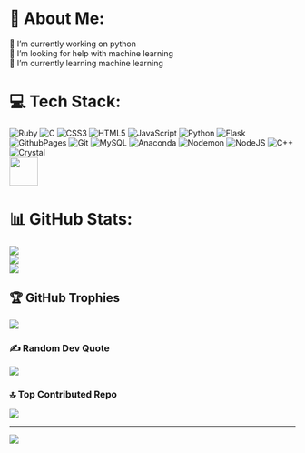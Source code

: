 # 💫 About Me:
🔭 I’m currently working on python<br>🤝 I’m looking for help with machine learning<br>🌱 I’m currently learning machine learning


# 💻 Tech Stack:
![Ruby](https://img.shields.io/badge/ruby-%23CC342D.svg?style=for-the-badge&logo=ruby&logoColor=white) ![C](https://img.shields.io/badge/c-%2300599C.svg?style=for-the-badge&logo=c&logoColor=white) ![CSS3](https://img.shields.io/badge/css3-%231572B6.svg?style=for-the-badge&logo=css3&logoColor=white) ![HTML5](https://img.shields.io/badge/html5-%23E34F26.svg?style=for-the-badge&logo=html5&logoColor=white) ![JavaScript](https://img.shields.io/badge/javascript-%23323330.svg?style=for-the-badge&logo=javascript&logoColor=%23F7DF1E) ![Python](https://img.shields.io/badge/python-3670A0?style=for-the-badge&logo=python&logoColor=ffdd54) ![Flask](https://img.shields.io/badge/flask-%23000.svg?style=for-the-badge&logo=flask&logoColor=white) ![GithubPages](https://img.shields.io/badge/github%20pages-121013?style=for-the-badge&logo=github&logoColor=white) ![Git](https://img.shields.io/badge/git-%23F05033.svg?style=for-the-badge&logo=git&logoColor=white) ![MySQL](https://img.shields.io/badge/mysql-4479A1.svg?style=for-the-badge&logo=mysql&logoColor=white) ![Anaconda](https://img.shields.io/badge/Anaconda-%2344A833.svg?style=for-the-badge&logo=anaconda&logoColor=white) ![Nodemon](https://img.shields.io/badge/NODEMON-%23323330.svg?style=for-the-badge&logo=nodemon&logoColor=%BBDEAD) ![NodeJS](https://img.shields.io/badge/node.js-6DA55F?style=for-the-badge&logo=node.js&logoColor=white) ![C++](https://img.shields.io/badge/c++-%2300599C.svg?style=for-the-badge&logo=c%2B%2B&logoColor=white)![Crystal](https://img.shields.io/badge/crystal-%23000000.svg?style=for-the-badge&logo=crystal&logoColor=white) <br><img src="https://cdn.jsdelivr.net/gh/devicons/devicon@latest/icons/llvm/llvm-original.svg" height=50 />
          
# 📊 GitHub Stats:
![](https://github-readme-stats.vercel.app/api?username=Lucas-Rosada&theme=blue_navy&hide_border=true&include_all_commits=true&count_private=true)<br/>
![](https://github-readme-streak-stats.herokuapp.com/?user=Lucas-Rosada&theme=blue_navy&hide_border=true)<br/>
![](https://github-readme-stats.vercel.app/api/top-langs/?username=Lucas-Rosada&theme=blue_navy&hide_border=true&include_all_commits=true&count_private=true&layout=compact)

## 🏆 GitHub Trophies
![](https://github-profile-trophy.vercel.app/?username=Lucas-Rosada&theme=radical&no-frame=true&no-bg=false&margin-w=4)

### ✍️ Random Dev Quote
![](https://quotes-github-readme.vercel.app/api?type=horizontal&theme=radical)

### 🔝 Top Contributed Repo
![](https://github-contributor-stats.vercel.app/api?username=Lucas-Rosada&limit=5&theme=radical&combine_all_yearly_contributions=true)

---
[![](https://visitcount.itsvg.in/api?id=Lucas-Rosada&icon=0&color=0)](https://visitcount.itsvg.in)

<!-- Proudly created with GPRM ( https://gprm.itsvg.in ) -->
